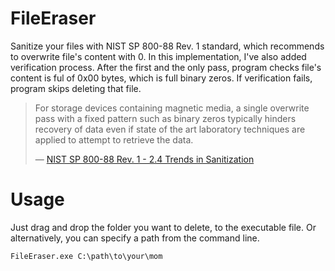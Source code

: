 # FileEraser
Sanitize your files with NIST SP 800-88 Rev. 1 standard, which recommends to overwrite file's content with 0. In this implementation, I've also added verification process. After the first and the only pass, program checks file's content is ful of 0x00 bytes, which is full binary zeros. If verification fails, program skips deleting that file.
>For storage devices containing magnetic media, a single overwrite pass with a fixed pattern such as binary zeros typically hinders recovery of data even if state of the art laboratory techniques are applied to attempt to retrieve the data.
>
>&mdash; [NIST SP 800-88 Rev. 1 - 2.4 Trends in Sanitization](https://nvlpubs.nist.gov/nistpubs/SpecialPublications/NIST.SP.800-88r1.pdf)

# Usage
Just drag and drop the folder you want to delete, to the executable file.
Or alternatively, you can specify a path from the command line.
```
FileEraser.exe C:\path\to\your\mom
```
